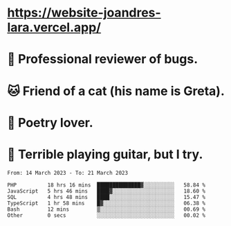 # https://website-joandres-lara.vercel.app/
# 🐛 Professional reviewer of bugs.
# 🐱 Friend of a cat (his name is Greta).
# 📜 Poetry lover.
# 🎸 Terrible playing guitar, but I try.

<!--START_SECTION:waka-->

```text
From: 14 March 2023 - To: 21 March 2023

PHP          18 hrs 16 mins  ██████████████▓░░░░░░░░░░   58.84 %
JavaScript   5 hrs 46 mins   ████▓░░░░░░░░░░░░░░░░░░░░   18.60 %
SQL          4 hrs 48 mins   ████░░░░░░░░░░░░░░░░░░░░░   15.47 %
TypeScript   1 hr 58 mins    █▓░░░░░░░░░░░░░░░░░░░░░░░   06.38 %
Bash         12 mins         ▒░░░░░░░░░░░░░░░░░░░░░░░░   00.69 %
Other        0 secs          ░░░░░░░░░░░░░░░░░░░░░░░░░   00.02 %
```

<!--END_SECTION:waka-->
